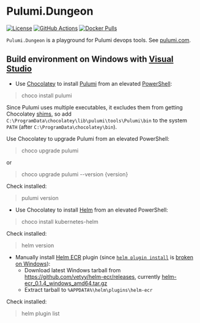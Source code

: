 # Pulumi.Dungeon

[![License](https://img.shields.io/badge/license-MIT-blue.svg?label=License&logo=github)](LICENSE)
[![GitHub Actions](https://img.shields.io/github/workflow/status/gitfool/Pulumi.Dungeon/ci/main?label=GitHub%20Actions&logo=github)](https://github.com/gitfool/Pulumi.Dungeon/actions)
[![Docker Pulls](https://img.shields.io/docker/pulls/dockfool/pulumi-dungeon.svg?label=Docker&logo=docker)](https://hub.docker.com/r/dockfool/pulumi-dungeon/tags)

`Pulumi.Dungeon` is a playground for Pulumi devops tools. See [pulumi.com](https://pulumi.com).

## Build environment on Windows with [Visual Studio](https://visualstudio.microsoft.com/vs/)

* Use [Chocolatey](https://chocolatey.org/) to install [Pulumi](https://github.com/pulumi/pulumi) from an elevated [PowerShell](https://github.com/PowerShell/PowerShell):
> choco install pulumi

Since Pulumi uses multiple executables, it excludes them from getting Chocolatey [shims](https://chocolatey.org/docs/features-shim#i-need-to-exclude-a-file-from-shimming), so add `C:\ProgramData\chocolatey\lib\pulumi\tools\Pulumi\bin` to the system `PATH` (after `C:\ProgramData\chocolatey\bin`).

Use Chocolatey to upgrade Pulumi from an elevated PowerShell:
> choco upgrade pulumi

or

> choco upgrade pulumi --version {version}

Check installed:
> pulumi version

* Use Chocolatey to install [Helm](https://github.com/helm/helm) from an elevated PowerShell:
> choco install kubernetes-helm

Check installed:
> helm version

* Manually install [Helm ECR](https://github.com/vetyy/helm-ecr) plugin (since [`helm plugin install`](https://helm.sh/docs/topics/plugins/#installing-a-plugin) is [broken on Windows](https://github.com/helm/helm/issues/7117)):
  * Download latest Windows tarball from https://github.com/vetyy/helm-ecr/releases, currently [helm-ecr_0.1.4_windows_amd64.tar.gz](https://github.com/vetyy/helm-ecr/releases/download/v0.1.4/helm-ecr_0.1.4_windows_amd64.tar.gz)
  * Extract tarball to `%APPDATA%\helm\plugins\helm-ecr`

Check installed:
> helm plugin list
